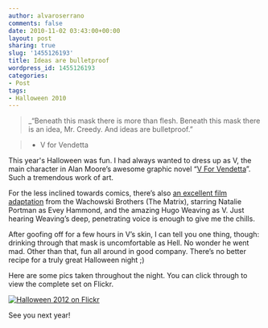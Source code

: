 ```yaml
---
author: alvaroserrano
comments: false
date: 2010-11-02 03:43:00+00:00
layout: post
sharing: true
slug: '1455126193'
title: Ideas are bulletproof
wordpress_id: 1455126193
categories:
- Post
tags:
- Halloween 2010
---
```


> _“Beneath this mask there is more than flesh. Beneath this mask there is an idea, Mr. Creedy. And ideas are bulletproof.”

> - V for Vendetta

This year's Halloween was fun. I had always wanted to dress up as V, the main character in Alan Moore’s awesome graphic novel “[V For Vendetta](http://www.amazon.com/V-Vendetta-Alan-Moore/dp/1401207928/ref=tmm_hrd_title_0?ie=UTF8&qid=1288639805&sr=8-5)”. Such a tremendous work of art.

For the less inclined towards comics, there’s also [an excellent film adaptation](http://www.imdb.com/title/tt0434409/) from the Wachowski Brothers (The Matrix), starring Natalie Portman as Evey Hammond, and the amazing Hugo Weaving as V. Just hearing Weaving’s deep, penetrating voice is enough to give me the chills.

After goofing off for a few hours in V’s skin, I can tell you one thing, though: drinking through that mask is uncomfortable as Hell. No wonder he went mad. Other than that, fun all around in good company. There’s no better recipe for a truly great Halloween night ;)

Here are some pics taken throughout the night. You can click through to view the complete set on Flickr.

[![Halloween 2012 on Flickr](https://farm2.staticflickr.com/1139/5137144168_2a0221c77f_b.jpg)](https://www.flickr.com/photos/analogsenses/sets/72157625165830489/)

See you next year!
